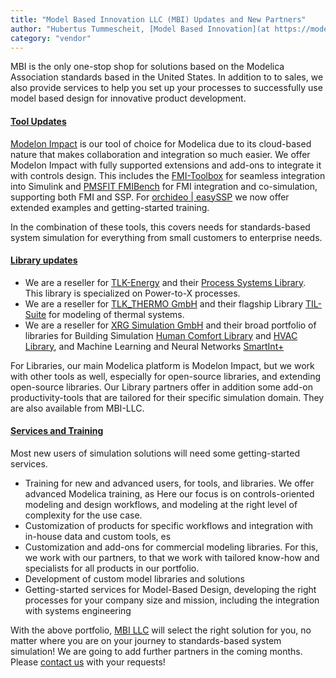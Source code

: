 ```yaml
---
title: "Model Based Innovation LLC (MBI) Updates and New Partners"
author: "Hubertus Tummescheit, [Model Based Innovation](at https://modelbased.cloud/)"
category: "vendor"
---
```


MBI is the only one-stop shop for solutions based on the Modelica Association standards based in the United States. In addition to to sales, 
we also provide services to help you set up your processes to successfully use model based design for innovative product development.    

#### [Tool Updates](https://modelbased.cloud/tools/)

[Modelon Impact](https://modelon.com/modelon-impact/) is our tool of choice for Modelica due to its cloud-based nature that makes collaboration and integration so much easier. 
We offer Modelon Impact with fully supported extensions and add-ons to integrate it with controls design. This includes the [FMI-Toolbox](https://modelon.com/fmi-toolbox/) 
for seamless integration into Simulink and [PMSFIT FMIBench](https://modelbased.cloud/tools/fmi/) for FMI integration and co-simulation, supporting both FMI and SSP.
For [orchideo \| easySSP](https://www.exxcellent.de/orchideo-easy-ssp) we now offer extended examples and getting-started training. 

In the combination of these tools, this covers needs for standards-based system simulation for everything from small customers to enterprise needs. 

#### [Library updates](https://modelbased.cloud/libraries/)
- We are a reseller for [TLK-Energy](https://tlk-energy.de/en) and their [Process Systems Library](https://modelbased.cloud/libraries/psl/). This library is specialized on Power-to-X processes.
- We are a reseller for [TLK_THERMO GmbH](https://www.tlk-thermo.com/en/) and their flagship Library [TIL-Suite](https://www.tlk-thermo.com/en/software/til-suite) for modeling of thermal systems.
- We are a reseller for [XRG Simulation GmbH](https://xrg-simulation.de/en) and their broad portfolio of libraries for Building Simulation [Human Comfort Library](https://xrg-simulation.de/en/seiten/humancomfort-library) and [HVAC Library](https://xrg-simulation.de/en/seiten/hvac-library), and Machine Learning and Neural Networks [SmartInt+](https://xrg-simulation.de/en/seiten/smartint)

For Libraries, our main Modelica platform is Modelon Impact, but we work with other tools as well, especially for open-source libraries, and extending open-source libraries. Our Library partners offer in addition some add-on productivity-tools that are tailored for their specific simulation domain. They are also available from MBI-LLC.  

#### [Services and Training](https://modelbased.cloud/services/)
Most new users of simulation solutions will need some getting-started services. 

- Training for new and advanced users, for tools, and libraries. We offer advanced Modelica training, as  Here our focus is on controls-oriented modeling and design workflows, and modeling at the right level of complexity for the use case. 
- Customization of products for specific workflows and integration with in-house data and custom tools, es
- Customization and add-ons for commercial modeling libraries. For this, we work with our partners, to that we work with tailored know-how and specialists for all products in our portfolio.
- Development of custom model libraries and solutions
- Getting-started services for Model-Based Design, developing the right processes for your company size and mission, including the integration with systems engineering   

With the above portfolio, [MBI LLC](https://modelbased.cloud/) will select the right solution for you, no matter where you are on your journey to standards-based system simulation! We are going to add further partners in the coming months.
Please [contact us](https://modelbased.cloud/company/) with your requests!  
